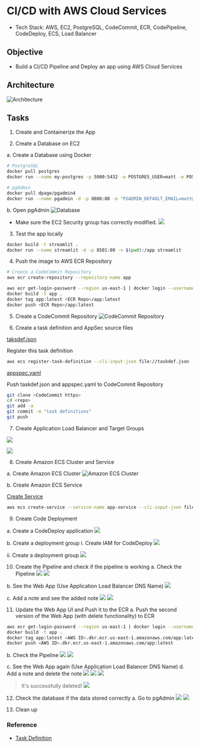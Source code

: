 # CI/CD with AWS Cloud Services

* Tech Stack: AWS, EC2, PostgreSQL, CodeCommit, ECR, CodePipeline, CodeDeploy, ECS, Load Balancer

## Objective
* Build a CI/CD Pipeline and Deploy an app using AWS Cloud Services

## Architecture
![Architecture](https://github.com/Mregojos/CI-CD-with-Cloud-Services/blob/main/images/Architecture.png)

## Tasks
1. Create and Containerize the App



2. Create a Database on EC2

a. Create a Database using Docker
```sh
# PostgreSQL
docker pull postgres
docker run --name my-postgres -p 5000:5432 -e POSTGRES_USER=matt -e POSTGRES_PASSWORD=password -d postgres

# pgAdmin
docker pull dpage/pgadmin4
docker run --name pgadmin -d -p 8080:80 -e "PGADMIN_DEFAULT_EMAIL=matt@example.com" -e "PGADMIN_DEFAULT_PASSWORD=password" dpage/pgadmin4
```

b. Open pgAdmin
![Database](https://github.com/Mregojos/CI-CD-with-Cloud-Services/blob/main/images/2-a.png)

* Make sure the EC2 Security group has correctly modified.
![](https://github.com/Mregojos/CI-CD-with-Cloud-Services/blob/main/images/2-b.png)

3. Test the app locally
```sh
docker build -t streamlit .
docker run --name streamlit -d -p 8501:80 -v $(pwd):/app streamlit
```

4. Push the image to AWS ECR Repository
```sh
# Create a CodeCommit Repository
aws ecr create-repository --repository-name app

aws ecr get-login-password --region us-east-1 | docker login --username AWS --password-stdin <AWS ID>.dkr.ecr.us-east-1.amazonaws.com
docker build -t app .
docker tag app:latest <ECR Repo>/app:latest
docker push <ECR Repo>/app:latest

```

5. Create a CodeCommit Repository
![CodeCommit Repository](https://github.com/Mregojos/CI-CD-with-Cloud-Services/blob/main/images/5.png)

6. Create a task definition and AppSec source files

[taksdef.json](https://github.com/Mregojos/CI-CD-with-Cloud-Services/blob/main/code/taskdef.json)

Register this task definition
```sh
aws ecs register-task-definition --cli-input-json file://taskdef.json
```

[appspec.yaml](https://github.com/Mregojos/CI-CD-with-Cloud-Services/blob/main/code/appspec.yaml)

Push taskdef.json and appspec.yaml to CodeCommit Repository
```sh
git clone <CodeCommit https>
cd <repo>
git add -a
git commit -m "task definitions"
git push
```

7. Create Application Load Balancer and Target Groups

![](https://github.com/Mregojos/CI-CD-with-Cloud-Services/blob/main/images/7-a.png)

![](https://github.com/Mregojos/CI-CD-with-Cloud-Services/blob/main/images/7-b.png)

8. Create Amazon ECS Cluster and Service

a. Create Amazon ECS Cluster
![Amazon ECS Cluster](https://github.com/Mregojos/CI-CD-with-Cloud-Services/blob/main/images/8-a.png)

b. Create Amazon ECS Service

[Create Service](https://github.com/Mregojos/CI-CD-with-Cloud-Services/blob/main/code/create-service.json)

```sh
aws ecs create-service --service-name app-service --cli-input-json file://create-service.json
```

9. Create Code Deployment

a. Create a CodeDeploy application
![](https://github.com/Mregojos/CI-CD-with-Cloud-Services/blob/main/images/9-a.png)

b. Create a deployment group
  i. Create IAM for CodeDeploy
  ![](https://github.com/Mregojos/CI-CD-with-Cloud-Services/blob/main/images/9-bi.png)
  
  ii. Create a deployment group
  ![](https://github.com/Mregojos/CI-CD-with-Cloud-Services/blob/main/images/9-bii.png)
  
10. Create the Pipeline and check if the pipeline is working
a. Check the Pipeline
![](https://github.com/Mregojos/CI-CD-with-Cloud-Services/blob/main/images/10-ai.png)
![](https://github.com/Mregojos/CI-CD-with-Cloud-Services/blob/main/images/10-aii.png)

b. See the Web App (Use Application Load Balancer DNS Name)
![](https://github.com/Mregojos/CI-CD-with-Cloud-Services/blob/main/images/10-b.png)

c. Add a note and see the added note
![](https://github.com/Mregojos/CI-CD-with-Cloud-Services/blob/main/images/10-ci.png)
![](https://github.com/Mregojos/CI-CD-with-Cloud-Services/blob/main/images/10-cii.png)

11. Update the Web App UI and Push it to the ECR
a. Push the second version of the Web App (with delete functionality) to ECR
```sh
aws ecr get-login-password --region us-east-1 | docker login --username AWS --password-stdin <AWS ID>.dkr.ecr.us-east-1.amazonaws.com
docker build -t app .
docker tag app:latest <AWS ID>.dkr.ecr.us-east-1.amazonaws.com/app:latest
docker push <AWS ID>.dkr.ecr.us-east-1.amazonaws.com/app:latest
```

b. Check the Pipeline
![](https://github.com/Mregojos/CI-CD-with-Cloud-Services/blob/main/images/11-b.png)
![](https://github.com/Mregojos/CI-CD-with-Cloud-Services/blob/main/images/11-bii.png)

c. See the Web App again (Use Application Load Balancer DNS Name)
d. Add a note and delete the note
![](https://github.com/Mregojos/CI-CD-with-Cloud-Services/blob/main/images/11-di.png)
![](https://github.com/Mregojos/CI-CD-with-Cloud-Services/blob/main/images/11-dii.png)
![](https://github.com/Mregojos/CI-CD-with-Cloud-Services/blob/main/images/11-diii.png)

> It's successfully deleted!
![](https://github.com/Mregojos/CI-CD-with-Cloud-Services/blob/main/images/11-div.png)

12. Check the database if the data stored correctly
a. Go to pgAdmin
![](https://github.com/Mregojos/CI-CD-with-Cloud-Services/blob/main/images/12-ai.png)
![](https://github.com/Mregojos/CI-CD-with-Cloud-Services/blob/main/images/12-aii.png)

13. Clean up

### Reference

* [Task Definition](https://docs.aws.amazon.com/codepipeline/latest/userguide/tutorials-ecs-ecr-codedeploy.html#tutorials-ecs-ecr-codedeploy-taskdefinition)
